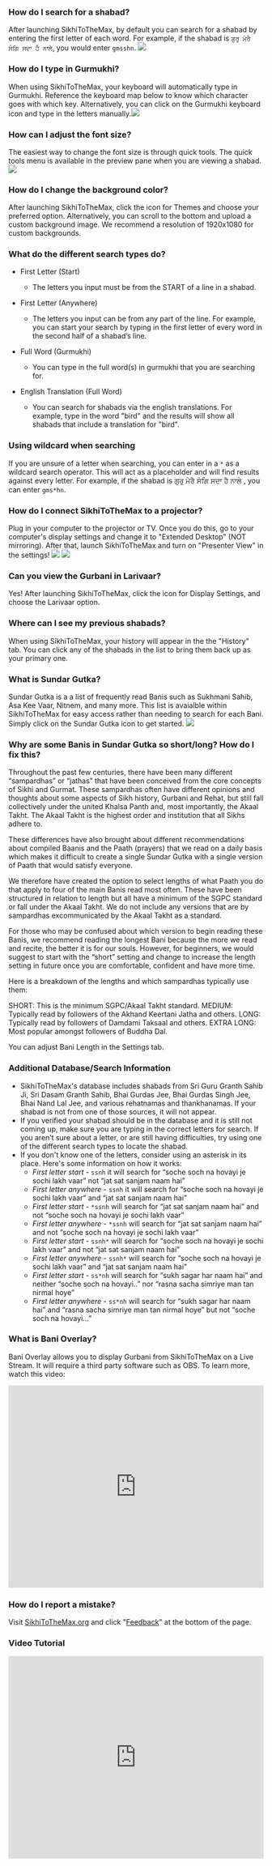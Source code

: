 
### How do I search for a shabad?

After launching SikhiToTheMax, by default you can search for a shabad by entering the first letter of each word. For example, if the shabad is `ਗੁਰੁ ਮੇਰੈ ਸੰਗਿ ਸਦਾ ਹੈ ਨਾਲੇ`, you would enter `gmsshn`. ![](./assets/img/help_images/search_example.gif)

### How do I type in Gurmukhi?

When using SikhiToTheMax, your keyboard will automatically type in Gurmukhi. Reference the keyboard map below to know which character goes with which key. Alternatively, you can click on the Gurmukhi keyboard icon and type in the letters manually.![](./assets/img/help_images/web-desktop-keyboard-map.png)

### How can I adjust the font size?

The easiest way to change the font size is through quick tools. The quick tools menu is available in the preview pane when you are viewing a shabad. ![](./assets/img/help_images/desktop-quick-tools.gif)

### How do I change the background color?

After launching SikhiToTheMax, click the icon for Themes and choose your preferred option. Alternatively, you can scroll to the bottom and upload a custom background image. We recommend a resolution of 1920x1080 for custom backgrounds.

### What do the different search types do?

*   First Letter (Start)
    *   The letters you input must be from the START of a line in a shabad.
    
*   First Letter (Anywhere)
    *   The letters you input can be from any part of the line. For example, you can start your search by typing in the first letter of every word in the second half of a shabad’s line.
    
*   Full Word (Gurmukhi)
    *   You can type in the full word(s) in gurmukhi that you are searching for.
    
*   English Translation (Full Word)
    *   You can search for shabads via the english translations. For example, type in the word "bird" and the results will show all shabads that include a translation for "bird".
    
### Using wildcard when searching

If you are unsure of a letter when searching, you can enter in a `*` as a wildcard search operator. This will act as a placeholder and will find results against every letter. For example, if the shabad is ਗੁਰੁ ਮੇਰੈ ਸੰਗਿ ਸਦਾ ਹੈ ਨਾਲੇ , you can enter `gms*hn`.

### How do I connect SikhiToTheMax to a projector?

Plug in your computer to the projector or TV. Once you do this, go to your computer's display settings and change it to "Extended Desktop" (NOT mirroring). After that, launch SikhiToTheMax and turn on "Presenter View" in the settings! ![](./assets/img/help_images//desktop-extend-pc.png) ![](./assets/img/help_images/desktop-extend-mac.png)


### Can you view the Gurbani in Larivaar?

Yes! After launching SikhiToTheMax, click the icon for Display Settings, and choose the Larivaar option. 


### Where can I see my previous shabads?

When using SikhiToTheMax, your history will appear in the the "History" tab. You can click any of the shabads in the list to bring them back up as your primary one.

### What is Sundar Gutka?

Sundar Gutka is a a list of frequently read Banis such as Sukhmani Sahib, Asa Kee Vaar, Nitnem, and many more. This list is avaialble within SikhiToTheMax for easy access rather than needing to search for each Bani. Simply click on the Sundar Gutka icon to get started. ![](./assets/img/help_images/SG.gif)

### Why are some Banis in Sundar Gutka so short/long? How do I fix this?

Throughout the past few centuries, there have been many different “sampardhas” or “jathas” that have been conceived from the core concepts of Sikhi and Gurmat. These sampardhas often have different opinions and thoughts about some aspects of Sikh history, Gurbani and Rehat, but still fall collectively under the united Khalsa Panth and, most importantly, the Akaal Takht. The Akaal Takht is the highest order and institution that all Sikhs adhere to.

These differences have also brought about different recommendations about compiled Baanis and the Paath (prayers) that we read on a daily basis which makes it difficult to create a single Sundar Gutka  with a single version of Paath that would satisfy everyone. 

We therefore have created the option to select lengths of what Paath you do that apply to four of the main Banis read most often. These have been structured in relation to length but all have a minimum of the SGPC standard or fall under the Akaal Takht. We do not include any versions that are by sampardhas excommunicated by the Akaal Takht as a standard.

For those who may be confused about which version to begin reading these Banis, we recommend reading the longest Bani because the more we read and recite, the better it is for our souls. However, for beginners, we would suggest to start with the “short” setting and change to increase the length setting in future once you are comfortable, confident and have more time.

Here is a breakdown of the lengths and which sampardhas typically use them:

SHORT: This is the minimum SGPC/Akaal Takht standard.
MEDIUM: Typically read by followers of the Akhand Keertani Jatha and others.
LONG: Typically read by followers of Damdami Taksaal and others.
EXTRA LONG: Most popular amongst followers of Buddha Dal.

You can adjust Bani Length in the Settings tab. 

### Additional Database/Search Information

*   SikhiToTheMax's database includes shabads from Sri Guru Granth Sahib Ji, Sri Dasam Granth Sahib, Bhai Gurdas Jee, Bhai Gurdas Singh Jee, Bhai Nand Lal Jee, and various rehatnamas and thankhanamas. If your shabad is not from one of those sources, it will not appear.
*   If you verified your shabad should be in the database and it is still not coming up, make sure you are typing in the correct letters for search. If you aren’t sure about a letter, or are still having difficulties, try using one of the different search types to locate the shabad.
*   If you don't know one of the letters, consider using an asterisk in its place. Here's some information on how it works:
    *   *First letter start* - 
        `ssnh` it will search for “soche soch na hovayi je sochi lakh vaar”  not “jat sat sanjam naam hai”
    *   *First letter anywhere* - 
        `ssnh` it will search for “soche soch na hovayi je sochi lakh vaar” and “jat sat sanjam naam hai”
    *   *First letter start* - 
        `*ssnh` will search for “jat sat sanjam naam hai” and not “soche soch na hovayi je sochi lakh vaar”
    *   *First letter anywhere* - 
        `*ssnh` will search for “jat sat sanjam naam hai” and not “soche soch na hovayi je sochi lakh vaar”
    *   *First letter start* - 
        `ssnh*` will search for “soche soch na hovayi je sochi lakh vaar” and not  “jat sat sanjam naam hai”
    *   *First letter anywhere* - 
        `ssnh*` will search for “soche soch na hovayi je sochi lakh vaar” and  “jat sat sanjam naam hai”
    *   *First letter start* - 
        `ss*nh` will search for “sukh sagar har naam hai” and neither “soche soch na hovayi..” nor “rasna sacha simriye man tan nirmal hoye”
    *   *First letter anywhere* - 
        `ss*nh` will search for “sukh sagar har naam hai” and “rasna sacha simriye man tan nirmal hoye” but not “soche soch na hovayi…”


### What is Bani Overlay?

Bani Overlay allows you to display Gurbani from SikhiToTheMax on a Live Stream. It will require a third party software such as OBS. To learn more, watch this video: 

<div class="video-wrapper"><iframe width="100%" height="400px" src="https://www.youtube.com/embed/WrckmAcwboM" frameborder="0" allow="autoplay; encrypted-media" allowfullscreen=""></iframe></div>

### How do I report a mistake?

Visit [SikhiToTheMax.org](https://sikhitothemax.org) and click "[Feedback](https://goo.gl/plk23h)" at the bottom of the page.

###  Video Tutorial

<div class="video-wrapper"><iframe width="100%" height="400px" src="https://www.youtube.com/embed/ZDX8nPkDBSc" frameborder="0" allow="autoplay; encrypted-media" allowfullscreen=""></iframe></div>
